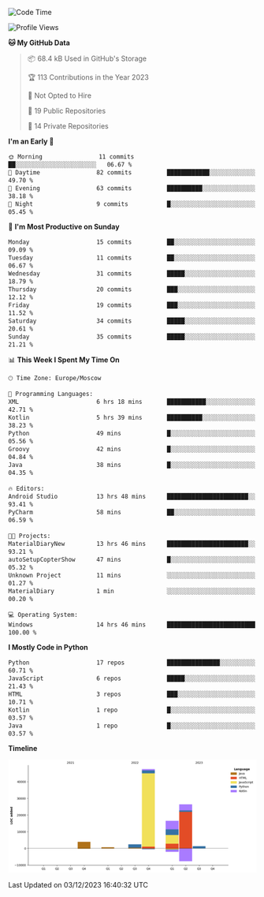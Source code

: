 <!--START_SECTION:waka-->
![Code Time](http://img.shields.io/badge/Code%20Time-155%20hrs%2047%20mins-blue)

![Profile Views](http://img.shields.io/badge/Profile%20Views-0-blue)

**🐱 My GitHub Data** 

> 📦 68.4 kB Used in GitHub's Storage 
 > 
> 🏆 113 Contributions in the Year 2023
 > 
> 🚫 Not Opted to Hire
 > 
> 📜 19 Public Repositories 
 > 
> 🔑 14 Private Repositories 
 > 
**I'm an Early 🐤** 

```text
🌞 Morning                11 commits          ██░░░░░░░░░░░░░░░░░░░░░░░   06.67 % 
🌆 Daytime                82 commits          ████████████░░░░░░░░░░░░░   49.70 % 
🌃 Evening                63 commits          ██████████░░░░░░░░░░░░░░░   38.18 % 
🌙 Night                  9 commits           █░░░░░░░░░░░░░░░░░░░░░░░░   05.45 % 
```
📅 **I'm Most Productive on Sunday** 

```text
Monday                   15 commits          ██░░░░░░░░░░░░░░░░░░░░░░░   09.09 % 
Tuesday                  11 commits          ██░░░░░░░░░░░░░░░░░░░░░░░   06.67 % 
Wednesday                31 commits          █████░░░░░░░░░░░░░░░░░░░░   18.79 % 
Thursday                 20 commits          ███░░░░░░░░░░░░░░░░░░░░░░   12.12 % 
Friday                   19 commits          ███░░░░░░░░░░░░░░░░░░░░░░   11.52 % 
Saturday                 34 commits          █████░░░░░░░░░░░░░░░░░░░░   20.61 % 
Sunday                   35 commits          █████░░░░░░░░░░░░░░░░░░░░   21.21 % 
```


📊 **This Week I Spent My Time On** 

```text
🕑︎ Time Zone: Europe/Moscow

💬 Programming Languages: 
XML                      6 hrs 18 mins       ███████████░░░░░░░░░░░░░░   42.71 % 
Kotlin                   5 hrs 39 mins       ██████████░░░░░░░░░░░░░░░   38.23 % 
Python                   49 mins             █░░░░░░░░░░░░░░░░░░░░░░░░   05.56 % 
Groovy                   42 mins             █░░░░░░░░░░░░░░░░░░░░░░░░   04.84 % 
Java                     38 mins             █░░░░░░░░░░░░░░░░░░░░░░░░   04.35 % 

🔥 Editors: 
Android Studio           13 hrs 48 mins      ███████████████████████░░   93.41 % 
PyCharm                  58 mins             ██░░░░░░░░░░░░░░░░░░░░░░░   06.59 % 

🐱‍💻 Projects: 
MaterialDiaryNew         13 hrs 46 mins      ███████████████████████░░   93.21 % 
autoSetupCopterShow      47 mins             █░░░░░░░░░░░░░░░░░░░░░░░░   05.32 % 
Unknown Project          11 mins             ░░░░░░░░░░░░░░░░░░░░░░░░░   01.27 % 
MaterialDiary            1 min               ░░░░░░░░░░░░░░░░░░░░░░░░░   00.20 % 

💻 Operating System: 
Windows                  14 hrs 46 mins      █████████████████████████   100.00 % 
```

**I Mostly Code in Python** 

```text
Python                   17 repos            ███████████████░░░░░░░░░░   60.71 % 
JavaScript               6 repos             █████░░░░░░░░░░░░░░░░░░░░   21.43 % 
HTML                     3 repos             ███░░░░░░░░░░░░░░░░░░░░░░   10.71 % 
Kotlin                   1 repo              █░░░░░░░░░░░░░░░░░░░░░░░░   03.57 % 
Java                     1 repo              █░░░░░░░░░░░░░░░░░░░░░░░░   03.57 % 
```



**Timeline**

![Lines of Code chart](https://raw.githubusercontent.com/Adlemex/Adlemex/main/assets/bar_graph.png)


 Last Updated on 03/12/2023 16:40:32 UTC
<!--END_SECTION:waka-->
